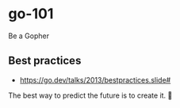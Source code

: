 # go-101

Be a Gopher

## Best practices

- https://go.dev/talks/2013/bestpractices.slide#


<!-- INSPIRATIONAL_QUOTE_START -->
The best way to predict the future is to create it.
🐶
<!-- INSPIRATIONAL_QUOTE_END -->
